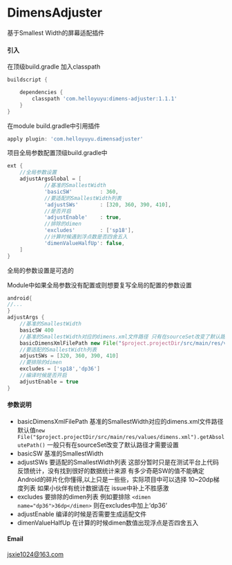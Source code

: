 # DimensAdjuster
基于Smallest Width的屏幕适配插件


#### 引入
在顶级build.gradle 加入classpath
```groovy
buildscript {

    dependencies {
        classpath 'com.helloyuyu:dimens-adjuster:1.1.1'
    }
}
```
在module build.gradle中引用插件
```groovy
apply plugin: 'com.helloyuyu.dimensadjuster'
```
项目全局参数配置顶级build.gradle中
```groovy
ext {
    //全局参数设置
    adjustArgsGlobal = [
            //基准的SmallestWidth
            'basicSW'         : 360,
            //要适配的SmallestWidth列表
            'adjustSWs'       : [320, 360, 390, 410],
            //是否开启
            'adjustEnable'    : true,
            //排除的dimen
            'excludes'        : ['sp18'],
            //计算时候遇到浮点数是否四舍五入
            'dimenValueHalfUp': false,
    ]
}
```
全局的参数设置是可选的

Module中如果全局参数没有配置或则想要复写全局的配置的参数设置
```groovy
android{
//...
}
adjustArgs {
    //基准的SmallestWidth
    basicSW 400
    //基准的SmallestWidth对应的dimens.xml文件路径 只有在sourceSet改变了默认路径才需要设置 默认已经赋值了的
    basicDimensXmlFilePath new File("$project.projectDir/src/main/res/values/dimens.xml").getAbsolutePath()
    //要适配的SmallestWidth列表
    adjustSWs = [320, 360, 390, 410]
    //要排除的dimen
    excludes = ['sp18','dp36']
    //编译时候是否开启
    adjustEnable = true
}
```
#### 参数说明
* basicDimensXmlFilePath 基准的SmallestWidth对应的dimens.xml文件路径 默认值`new File("$project.projectDir/src/main/res/values/dimens.xml").getAbsolutePath()` 一般只有在sourceSet改变了默认路径才需要设置 
* basicSW 基准的SmallestWidth
* adjustSWs 要适配的SmallestWidth列表 这部分暂时只是在测试平台上代码反馈统计，没有找到很好的数据统计来源 有多少奇葩SW的值不能确定 Android的碎片化你懂得,以上只是一些些，实际项目中可以选择 10~20dp梯度列表 如果小伙伴有统计数据请在 issue中补上不胜感激
* excludes 要排除的dimen列表 例如要排除 `<dimen name="dp36">36dp</dimen>` 则在excludes中加上‘dp36’
* adjustEnable 编译的时候是否需要生成适配文件 
* dimenValueHalfUp 在计算的时候dimen数值出现浮点是否四舍五入

#### Email
jsxie1024@163.com
